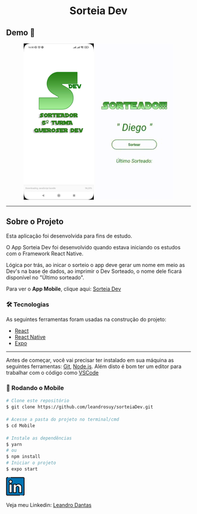 <h1 style="text-align: center; font-weight: bold;">Sorteia Dev</h1>

## Demo 📸

<div align="center" >
  <img src="./github/inicio.jpeg" alt="demo-mobile" height="425">
   <img src="./github/funcionamento.gif" alt="demo-mobile" height="425">
</div>

---

## Sobre o Projeto

Esta aplicação foi desenvolvida para fins de estudo.

O App Sorteia Dev foi desenvolvido quando estava iniciando os estudos com o Framework React Native.

Lógica por trás, ao inicar o sorteio o app deve gerar um nome em meio as Dev's na base de dados, ao imprimir o Dev Sorteado, o nome dele ficará disponível no "Último sorteado".

Para ver o **App Mobile**, clique aqui: [Sorteia Dev](https://github.com/leandrosuy/appBiscoito)

### 🛠 Tecnologias

As seguintes ferramentas foram usadas na construção do projeto:

- [React](https://pt-br.reactjs.org/)
- [React Native](https://reactnative.dev/)
- [Expo](https://expo.dev/)

---

Antes de começar, você vai precisar ter instalado em sua máquina as seguintes ferramentas:
[Git](https://git-scm.com), [Node.js](https://nodejs.org/en/).
Além disto é bom ter um editor para trabalhar com o código como [VSCode](https://code.visualstudio.com/)

### 🎲 Rodando o Mobile

```bash
# Clone este repositório
$ git clone https://github.com/leandrosuy/sorteiaDev.git

# Acesse a pasta do projeto no terminal/cmd
$ cd Mobile

# Instale as dependências
$ yarn
# ou
$ npm install
# Iniciar o projeto
$ expo start

```

<a href="https://raw.githubusercontent.com/ARTHURPC03/Proffy-FullStack/master/github/linkedin.png">
<img src="https://raw.githubusercontent.com/ARTHURPC03/Proffy-FullStack/master/github/linkedin.png" alt="linkedin" height="50"></a>
<br />

Veja meu Linkedin: [Leandro Dantas](https://www.linkedin.com/in/leandro-dantas-1959b711b/)